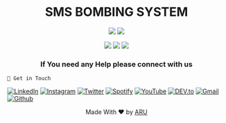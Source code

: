 <!-- CIRCLE_TOOLS -->
<!-- CODED BY ARU -->

<div align="center" >
  <h1>SMS BOMBING SYSTEM</h1>
</div>
<p align="center">
  <img src="https://img.shields.io/badge/Version-1.1.8-orange?style=for-the-badge">
  <img src="https://img.shields.io/github/license/Aru-Ofc-git/ARU-BOMBER?style=for-the-badge">
</p>

<p align="center">
  <img src="https://img.shields.io/badge/Author-ARU-green?style=flat-square">
  <img src="https://img.shields.io/badge/Open%20Source-NO-green?style=flat-square">
  <img src="https://img.shields.io/badge/Written%20In-Python-green?style=flat-square">
</p>

<div align="center" >
  <h3>  If You need any Help please connect with us  </h3>
</div>

`` 📡 Get in Touch `` 
<br>

<a href="https://www.facebook.com/Aru.Ofc" target="_blank"><img src="https://img.shields.io/badge/FACEBOOK-4267B2.svg?&style=flat-square&logo=facebook&logoColor=white" alt="LinkedIn"></a>
<a href="https://www.instagram.com/Aru.Ofc.Ins" target="_blank"><img src="https://img.shields.io/badge/Instagram-%23E4405F.svg?&style=flat-square&logo=instagram&logoColor=white" alt="Instagram"></a>
<a href="https://twitter.com/aru_ofc_twiter" target="_blank"><img src="https://img.shields.io/badge/Twitter-%231DA1F2.svg?&style=flat-square&logo=twitter&logoColor=white" alt="Twitter"></a>
<a href="https://open.spotify.com/user/rwvotqr02yuzpyfmkkri3b5k1?si=X4sohjMTTCmIMuniDJ5ECA&utm_source=copy-link" target="_blank"><img src="https://img.shields.io/badge/Spotify-%231ED760.svg?&style=flat-square&logo=spotify&logoColor=white" alt="Spotify"></a>
<a href="https://www.youtube.com/c/ARULyrics1" target="_blank"><img src="https://img.shields.io/badge/YouTube-FF0000.svg?&style=flat-square&logo=youtube&logoColor=white" alt="YouTube"></a>
<a href="https://dev.to/aruofc" target="_blank"><img src="https://img.shields.io/badge/DEV-%230A0A0A.svg?&style=flat-square&logo=DEV.to&logoColor=white" alt="DEV.to"></a>
<a href="mailto: arifulislam275m.com" target="_blank"><img src="https://img.shields.io/badge/Email-BB001B.svg?&style=flat-square&logo=gmail&logoColor=white" alt="Gmail"></a>
<a href="https://github.com/Aru-Ofc-git" target="_blank"><img src="https://img.shields.io/badge/GitHub-171515.svg?&style=flat-square&logo=github&logoColor=white" alt="Github"></a>



<p align="center">Made With ❤️ by <a href="https://www.facebook.com/Siillent.Killer.Arman">ARU</a> </p>





